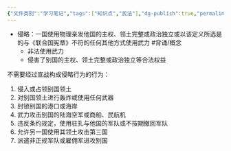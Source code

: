 ```yaml
---
{"文件类别":"学习笔记","tags":["知识点","民法"],"dg-publish":true,"permalink":"/学习笔记studyup/民法总论/侵略/","dgPassFrontmatter":true,"created":"2024-09-25T08:59:56.549+08:00","updated":"2024-10-25T12:22:33.924+08:00"}
---
```


- 侵略：一国使用物理亲发他国的主权、领土完整或政治独立或以该定义所选是的与《联合国宪章》不符的任何其他方式使用武力 #背诵/概念 
	- 非法使用武力
	- 侵害了别国的主权、领土完整或政治独立等合法权益

不需要经过宣战构成侵略行为的行为：
1. 侵入或占领别国领土
2. 对别国领土进行轰炸或使用任何武器
3. 封锁别国的港口或海岸
4. 武力攻击别国的陆海空军或商船、民航机
5. 违反条约规定，使用驻扎与他国的军队或不按期撤回军队
6. 允许另一国使用其领土攻击第三国
7. 派遣非正规军队或雇佣军进攻别国
